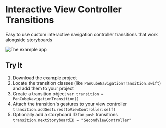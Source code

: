 # Interactive View Controller Transitions
Easy to use custom interactive navigation controller transitions that work alongside storyboards

![The example app](https://img.jmrhoades.com/ivct_xcode_01.jpg)

## Try It
1. Download the example project
2. Locate the transition classes (like `PanCubeNavigationTransition.swift`) and add them to your project
3. Create a transition object `var transition = PanCubeNavigationTransition()`
4. Attach the transition's gestures to your view controller `transition.addGestures(toViewController:self)`
5. Optionally add a storyboard ID for `push` transitions `transition.nextStoryboardID = "SecondViewController"`

